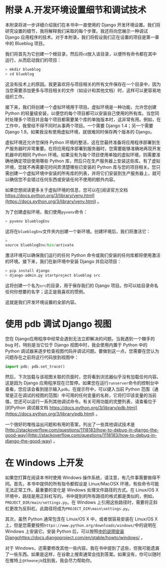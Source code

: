 # 附录 A.开发环境设置细节和调试技术

本附录将进一步详细介绍我们在本书中一直使用的 Django 开发环境设置。我们将研究设置的细节，我将解释我们采取的每个步骤。我还将向您展示一种调试Django 应用程序的技术。对于本附录，我们将假设我们正在设置的项目是第一章中的 Blueblog 项目。

我们将首先为它创建一个根目录，然后将`cd`放入该目录，以便所有命令都在其中运行，从而启动我们的项目：

```py
> mkdir blueblog
> cd blueblog

```

这没有技术上的原因。我更喜欢将与项目相关的所有文件保存在一个目录中，因为当您需要添加更多与项目相关的文件（如设计和其他文档）时，这样可以更容易地组织工作。

接下来，我们将创建一个虚拟环境用于项目。虚拟环境是一种功能，允许您创建 Python 的轻量级安装，以便您的每个项目都可以安装自己使用的所有库。当您同时处理多个项目并且每个项目都需要某个库的单独版本时，这非常有用。例如，在工作中，我曾经不得不同时从事两个项目。一个需要 Django 1.4；另一个需要 Django 1.9。如果我没有使用虚拟环境，就很难同时保存两个版本的 Django。

虚拟环境还允许您保持 Python 环境的整洁，这在您最终准备将应用程序部署到生产服务器时非常重要。在将应用程序部署到服务器时，您需要能够准确地再现开发机器中的相同 Python 环境。如果没有为每个项目使用单独的虚拟环境，则需要准确地确定项目使用哪些 Python 库，然后只在生产服务器上安装这些库。有了虚拟环境，您就不再需要花时间弄清楚哪些已安装的 Python 库与您的项目相关。您只需创建一个虚拟环境中安装的所有库的列表，并将它们安装到生产服务器上，就可以确信您不会错过任何东西或安装任何不使用的额外内容。

如果您想阅读更多关于虚拟环境的信息，您可以在[阅读官方文档 https://docs.python.org/3/library/venv.html](https://docs.python.org/3/library/venv.html) 。

为了创建虚拟环境，我们使用`pyvenv`命令：

```py
> pyvenv blueblogEnv 

```

这将在`blueblogEnv`文件夹内创建一个新环境。创建环境后，我们将激活它：

```py
> 
source blueblogEnv/bin/activate

```

激活环境可以确保我们运行的任何 Python 命令或我们安装的任何库都将使用激活的环境。接下来，我们在新环境中安装 Django 并启动项目：

```py
> pip install django
> django-admin.py startproject blueblog src

```

这将创建一个名为`src`的目录，用于保存我们的 Django 项目。你可以给目录命名任何你想要的名字；这正是我喜欢的惯例。

这就是我们开发环境设置的全部内容。

# 使用 pdb 调试 Django 视图

您在 Django应用程序中经常会遇到无法立即解决的问题。当我遇到一个棘手的 bug 时，特别是当它位于 Django 视图中时，我会使用内置于 Python 中的 Python 调试器来逐步检查视图代码并调试问题。要做到这一点，您需要在您认为问题存在之前将这行代码放到视图中：

```py
import pdb; pdb.set_trace()
```

然后，下次加载与该视图关联的页面时，您将看到浏览器似乎没有加载任何内容。这是因为 Django 应用程序现在已暂停。如果您在运行`runserver`命令的控制台中查看，您应该会看到提示输入`pdb`。在提示符中，可以键入当前 Python 范围（通常是正在调试的视图的范围）中可用的任何变量的名称，它将打印该变量的当前值。您还可以运行一系列其他调试命令。有关可用功能的完整列表，请查看位于[的Python 调试器文档 https://docs.python.org/3/library/pdb.html](https://docs.python.org/3/library/pdb.html) 。

一个很好的堆栈溢出问题和有用的答案，列出了一些其他调试技术是[http://stackoverflow.com/questions/1118183/how-to-debug-in-django-the-good-way](http://stackoverflow.com/questions/1118183/how-to-debug-in-django-the-good-way) 。

# 在 Windows 上开发

如果您打算在阅读本书时使用 Windows 操作系统，请注意，有几件事需要做得不同。首先，本书中提供的所有指令都假设是 Linux/MacOSX 环境，有些命令可能无法正常工作。最重要的变化是 Windows 处理文件路径的方式。在 Linux/OS X 环境中，路径是用正斜杠写的。书中提到的所有路径的格式都是类似的，例如，`PROJECT_DIR/main/settings.py`。在 Windows 上引用这些路径时，需要将正斜杠更改为反斜杠。此路径将成为`PROJECT_DIR\main\settings.py`。

其次，虽然 Python 通常包含在 Linux/OS X 中，或者很容易安装在 Linux/OS X 上，但是您需要按照`https://www.python.org/downloads/windows/`中的说明在 Windows 上安装它。安装 Python 后，可以按照[中的说明安装 Djangohttps://docs.djangoproject.com/en/stable/howto/windows/](https://docs.djangoproject.com/en/stable/howto/windows/) 。

对于 Windows，还需要修改其他一些内容。我在书中提到了这些，但我可能遗漏了一些东西。如果是这样，在谷歌上搜索通常会找到答案。如果没有，你可以随时在推特上`@theonejb`找到我，我会尽力帮助你。